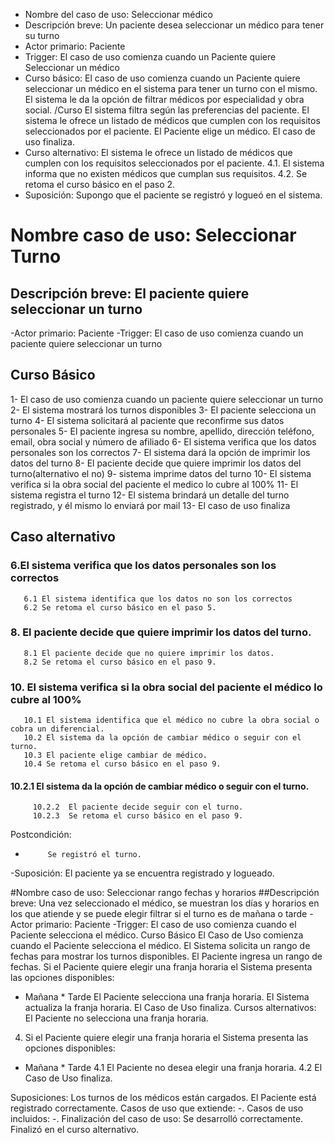 - Nombre del caso de uso: Seleccionar médico
- Descripción breve: Un paciente desea seleccionar un médico para tener su turno
- Actor primario: Paciente
- Trigger: El caso de uso comienza cuando un Paciente quiere Seleccionar un médico
- Curso básico:
El caso de uso comienza cuando un Paciente quiere seleccionar un médico en el sistema para tener un turno con el mismo.
El sistema le da la opción de filtrar médicos por especialidad y obra social.
/Curso
El sistema filtra según las preferencias del paciente.
El sistema le ofrece un listado de médicos que cumplen con los requisitos seleccionados por el paciente.
El Paciente elige un médico.
El caso de uso finaliza.
- Curso alternativo:
El sistema le ofrece un listado de médicos que cumplen con los requisitos seleccionados por el paciente.
4.1. El sistema informa que no existen médicos que cumplan sus requisitos.
4.2. Se retoma el curso básico en el paso 2.
- Suposición: Supongo que el paciente se registró y logueó en el sistema.

# Nombre caso de uso: Seleccionar Turno
## Descripción breve: El paciente quiere seleccionar un turno 
   -Actor primario: Paciente
   -Trigger: El caso de uso comienza cuando un paciente quiere seleccionar    un turno
## Curso Básico
1-      El caso de uso comienza cuando un paciente quiere seleccionar un turno
2-      El sistema mostrará los turnos disponibles
3-      El paciente selecciona un turno
4-      El sistema solicitará al paciente que reconfirme sus datos personales
5-      El paciente ingresa su nombre, apellido, dirección teléfono, email, obra social y número de afiliado
6- El sistema verifica que los datos personales son los correctos
7-	 El sistema dará la opción de imprimir los datos del turno
8-   El paciente decide que quiere imprimir los datos del turno(alternativo el no)
9-   sistema imprime datos del turno
10- El sistema verifica si la obra social del paciente el medico lo cubre al 100%
11- El sistema registra el turno
12- El sistema brindará un detalle del turno registrado, y él mismo lo enviará por mail
13- El caso de uso finaliza
## Caso alternativo
### 6.El sistema verifica que los datos personales son los correctos
       6.1 El sistema identifica que los datos no son los correctos
       6.2 Se retoma el curso básico en el paso 5.

### 8. El paciente decide que quiere imprimir los datos del turno.
       8.1 El paciente decide que no quiere imprimir los datos.
       8.2 Se retoma el curso básico en el paso 9.
### 10. El sistema verifica si la obra social del paciente el médico lo cubre al 100%
       10.1 El sistema identifica que el médico no cubre la obra social o cobra un diferencial.
       10.2 El sistema da la opción de cambiar médico o seguir con el turno. 
       10.3 El paciente elige cambiar de médico.
       10.4 Se retoma el curso básico en el paso 9.
#### 10.2.1  El sistema da la opción de cambiar médico o seguir con el turno.
         10.2.2  El paciente decide seguir con el turno.
         10.2.3  Se retoma el curso básico en el paso 9.
Postcondición:
-          Se registró el turno.
-Suposición: El paciente ya se encuentra registrado y logueado.

#Nombre caso de uso: Seleccionar rango fechas y horarios
##Descripción breve: Una vez seleccionado el médico, se muestran los días y horarios en los que atiende y se puede elegir filtrar si el turno es de mañana o tarde
-Actor primario: Paciente
-Trigger: El caso de uso comienza cuando el Paciente selecciona el médico.
Curso Básico
El Caso de Uso comienza cuando el Paciente selecciona el médico.
El Sistema solicita un rango de fechas para mostrar los turnos disponibles.
El Paciente ingresa un rango de fechas.
Si el Paciente quiere elegir una franja horaria el Sistema presenta las opciones disponibles:
 * Mañana 	* Tarde
El Paciente selecciona una franja horaria.
El Sistema actualiza la franja horaria.
El Caso de Uso finaliza.
Cursos alternativos: El Paciente no selecciona una franja horaria.
4.  Si el Paciente quiere elegir una franja horaria el Sistema presenta las opciones disponibles:
 * Mañana 	* Tarde
4.1 El Paciente no desea elegir una franja horaria.
4.2 El Caso de Uso finaliza.

Suposiciones: Los turnos de los médicos están cargados. El Paciente está registrado correctamente.
Casos de uso que extiende: -.
Casos de uso incluidos: -.
Finalización del caso de uso: Se desarrolló correctamente. Finalizó en el curso alternativo.